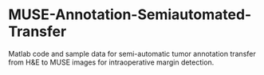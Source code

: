 # MUSE-Annotation-Semiautomated-Transfer
Matlab code and sample data for semi-automatic tumor annotation transfer from H&amp;E to MUSE images for intraoperative margin detection. 
